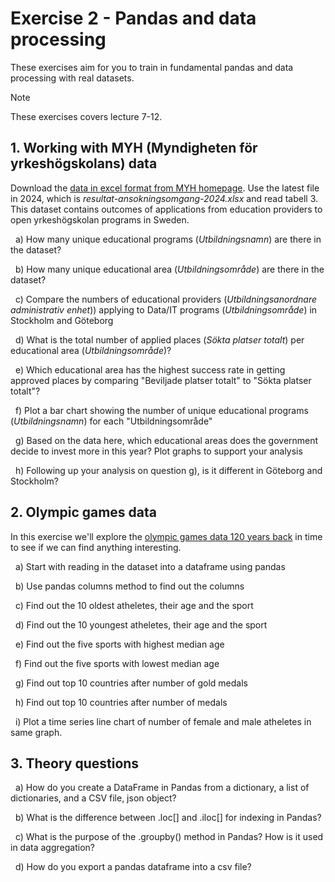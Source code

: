 # Exercise 2 - Pandas and data processing

These exercises aim for you to train in fundamental pandas and data processing with real datasets.

> [!NOTE]
> These exercises covers lecture 7-12.

## 1. Working with MYH (Myndigheten för yrkeshögskolans) data

Download the [data in excel format from MYH homepage](https://www.myh.se/yrkeshogskolan/resultat-ansokningsomgangar/resultat-for-program). Use the latest file in 2024, which is *resultat-ansokningsomgang-2024.xlsx* and read tabell 3. 
This dataset contains outcomes of applications from education providers to open yrkeshögskolan programs in Sweden. 

&nbsp; a) How many unique educational programs (*Utbildningsnamn*) are there in the dataset?

&nbsp; b) How many unique educational area (*Utbildningsområde*) are there in the dataset?

&nbsp; c) Compare the numbers of educational providers (*Utbildningsanordnare administrativ enhet*)) applying to Data/IT programs (*Utbildningsområde*) in Stockholm and Göteborg

&nbsp; d) What is the total number of applied places (*Sökta platser totalt*) per educational area (*Utbildningsområde*)?

&nbsp; e) Which educational area has the highest success rate in getting approved places by comparing "Beviljade platser totalt" to "Sökta platser totalt"?

&nbsp; f) Plot a bar chart showing the number of unique educational programs (*Utbildningsnamn*) for each "Utbildningsområde"

&nbsp; g) Based on the data here, which educational areas does the government decide to invest more in this year? Plot graphs to support your analysis

&nbsp; h) Following up your analysis on question g), is it different in Göteborg and Stockholm? 



## 2. Olympic games data

In this exercise we'll explore the [olympic games data 120 years back](https://www.kaggle.com/datasets/heesoo37/120-years-of-olympic-history-athletes-and-results) in time to see if we can find anything interesting. 

&nbsp; a) Start with reading in the dataset into a dataframe using pandas

&nbsp; b) Use pandas columns method to find out the columns

&nbsp; c) Find out the 10 oldest atheletes, their age and the sport

&nbsp; d) Find out the 10 youngest atheletes, their age and the sport

&nbsp; e) Find out the five sports with highest median age

&nbsp; f) Find out the five sports with lowest median age

&nbsp; g) Find out top 10 countries after number of gold medals

&nbsp; h) Find out top 10 countries after number of medals

&nbsp; i) Plot a time series line chart of number of female and male atheletes in same graph.


## 3. Theory questions

&nbsp; a) How do you create a DataFrame in Pandas from a dictionary, a list of dictionaries, and a CSV file, json object?

&nbsp; b) What is the difference between .loc[] and .iloc[] for indexing in Pandas?

&nbsp; c) What is the purpose of the .groupby() method in Pandas? How is it used in data aggregation?

&nbsp; d) How do you export a pandas dataframe into a csv file?




